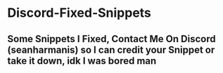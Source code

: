 # Discord-Fixed-Snippets
## Some Snippets I Fixed, Contact Me On Discord (seanharmanis) so I can credit your Snippet or take it down, idk I was bored man
